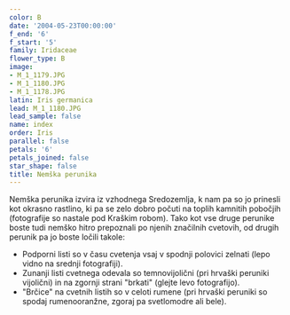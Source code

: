 ```yaml
---
color: B
date: '2004-05-23T00:00:00'
f_end: '6'
f_start: '5'
family: Iridaceae
flower_type: B
image:
- M_1_1179.JPG
- M_1_1180.JPG
- M_1_1178.JPG
latin: Iris germanica
lead: M_1_1180.JPG
lead_sample: false
name: index
order: Iris
parallel: false
petals: '6'
petals_joined: false
star_shape: false
title: Nemška perunika
---
```

Nemška perunika izvira iz vzhodnega Sredozemlja, k nam pa so jo prinesli kot okrasno rastlino, ki pa se zelo dobro počuti na toplih kamnitih pobočjih (fotografije so nastale pod Kraškim robom). Tako kot vse druge perunike boste tudi nemško hitro prepoznali po njenih značilnih cvetovih, od drugih perunik pa jo boste ločili takole:

-   Podporni listi so v času cvetenja vsaj v spodnji polovici zelnati (lepo vidno na srednji fotografiji).
-   Zunanji listi cvetnega odevala so temnovijolični (pri hrvaški peruniki vijolični) in na zgornji strani \"brkati\" (glejte levo fotografijo).
-   \"Brčice\" na cvetnih listih so v celoti rumene (pri hrvaški peruniki so spodaj rumenooranžne, zgoraj pa svetlomodre ali bele).
